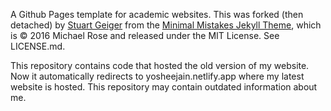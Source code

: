 A Github Pages template for academic websites. This was forked (then detached) by [Stuart Geiger](https://github.com/staeiou) from the [Minimal Mistakes Jekyll Theme](https://mmistakes.github.io/minimal-mistakes/), which is © 2016 Michael Rose and released under the MIT License. See LICENSE.md.

This repository contains code that hosted the old version of my website. Now it automatically redirects to yosheejain.netlify.app where my latest website is hosted. This repository may contain outdated information about me.
